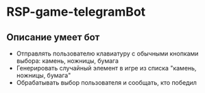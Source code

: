 ﻿# RSP-game-telegramBot
## Описание умеет бот
- Отправлять пользователю клавиатуру с обычными кнопками выбора: камень, ножницы, бумага
- Генерировать случайный элемент в игре из списка "камень, ножницы, бумага"
- Обрабатывать выбор пользователя и сообщать, кто победил
